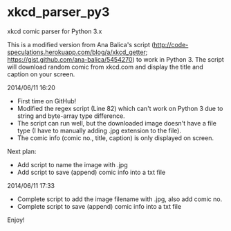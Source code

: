 xkcd_parser_py3
===============

xkcd comic parser for Python 3.x

This is a modified version from Ana Balica's script (http://code-speculations.herokuapp.com/blog/a/xkcd_getter; https://gist.github.com/ana-balica/5454270) to work in Python 3.
The script will download random comic from xkcd.com and display the title and caption on your screen.

2014/06/11 16:20
- First time on GitHub!
- Modified the regex script (Line 82) which can't work on Python 3 due to string and byte-array type difference.
- The script can run well, but the downloaded image doesn't have a file type (I have to manually adding .jpg extension to the file).
- The comic info (comic no., title, caption) is only displayed on screen.

Next plan:
- Add script to name the image with .jpg
- Add script to save (append) comic info into a txt file


2014/06/11 17:33
- Complete script to add the image filename with .jpg, also add comic no.
- Complete script to save (append) comic info into a txt file

Enjoy!
